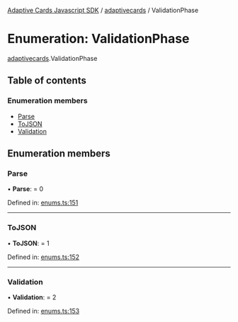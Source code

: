 [Adaptive Cards Javascript SDK](../README.md) / [adaptivecards](../modules/adaptivecards.md) / ValidationPhase

# Enumeration: ValidationPhase

[adaptivecards](../modules/adaptivecards.md).ValidationPhase

## Table of contents

### Enumeration members

- [Parse](adaptivecards.validationphase.md#parse)
- [ToJSON](adaptivecards.validationphase.md#tojson)
- [Validation](adaptivecards.validationphase.md#validation)

## Enumeration members

### Parse

• **Parse**: = 0

Defined in: [enums.ts:151](https://github.com/microsoft/AdaptiveCards/blob/0938a1f10/source/nodejs/adaptivecards/src/enums.ts#L151)

___

### ToJSON

• **ToJSON**: = 1

Defined in: [enums.ts:152](https://github.com/microsoft/AdaptiveCards/blob/0938a1f10/source/nodejs/adaptivecards/src/enums.ts#L152)

___

### Validation

• **Validation**: = 2

Defined in: [enums.ts:153](https://github.com/microsoft/AdaptiveCards/blob/0938a1f10/source/nodejs/adaptivecards/src/enums.ts#L153)
